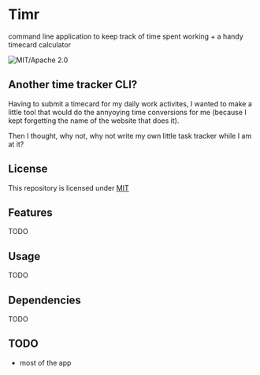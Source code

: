 # Timr
command line application to keep track of time spent working + a handy timecard calculator


![MIT/Apache 2.0](https://img.shields.io/badge/license-MIT%2FApache_2.0-blue.svg) 

## Another time tracker CLI?

Having to submit a timecard for my daily work activites, I wanted to make a little tool that would do the annyoying
time conversions for me (because I kept forgetting the name of the website that does it).

Then I thought, why not, why not write my own little task tracker while I am at it?

## License

This repository is licensed under [MIT](http://opensource.org/licenses/MIT) 

<!-- SPDX-License-Identifier: MIT -->

## Features
TODO

## Usage
TODO

## Dependencies
TODO

## TODO

 - most of the app
